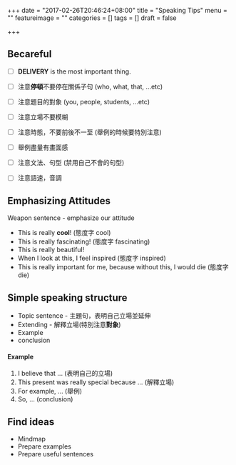 +++
date = "2017-02-26T20:46:24+08:00"
title = "Speaking Tips"
menu = ""
featureimage = ""
categories = []
tags = []
draft = false

+++

<!--more-->

## Becareful

- [ ] **DELIVERY** is the most important thing.
- [ ] 注意**停頓**不要停在關係子句 (who, what, that, ...etc)
- [ ] 注意題目的對象 (you, people, students, ...etc)
- [ ] 注意立場不要模糊
- [ ] 注意時態，不要前後不一至 (舉例的時候要特別注意)
- [ ] 舉例盡量有畫面感
- [ ] 注意文法、句型 (禁用自己不會的句型)
- [ ] 注意語速，音調


## Emphasizing Attitudes

Weapon sentence - emphasize our attitude

* This is really **cool**! (態度字 cool)
* This is really fascinating! (態度字 fascinating)
* This is really beautiful!
* When I look at this, I feel inspired (態度字 inspired)
* This is really important for me, because without this, I would die (態度字die)


## Simple speaking structure

* Topic sentence - 主題句，表明自己立場並延伸
* Extending - 解釋立場(特別注意**對象**)
* Example
* conclusion

#### Example

1. I believe that ... (表明自己的立場)
2. This present was really special because ... (解釋立場)
3. For example, ... (舉例)
4. So, ... (conclusion)


## Find ideas

* Mindmap
* Prepare examples
* Prepare useful sentences
